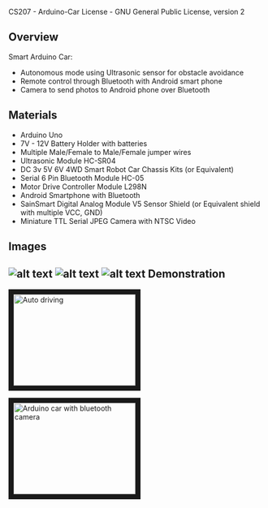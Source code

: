 CS207 - Arduino-Car
License - GNU General Public License, version 2

Overview
--------
Smart Arduino Car:
+ Autonomous mode using Ultrasonic sensor for obstacle avoidance
+ Remote control through Bluetooth with Android smart phone
+ Camera to send photos to Android phone over Bluetooth

Materials
--------
+ Arduino Uno
+ 7V - 12V Battery Holder with batteries
+ Multiple Male/Female to Male/Female jumper wires
+ Ultrasonic Module HC-SR04
+ DC 3v 5V 6V 4WD Smart Robot Car Chassis Kits (or Equivalent)
+ Serial 6 Pin Bluetooth Module HC-05
+ Motor Drive Controller Module L298N
+ Android Smartphone with Bluetooth
+ SainSmart Digital Analog Module V5 Sensor Shield (or Equivalent shield with multiple VCC, GND)
+ Miniature TTL Serial JPEG Camera with NTSC Video

Images
------
![alt text](https://github.com/iwanttoeatyo/Arduino-Car/raw/master/images/2015-10-31%2020.37.37.jpg)
![alt text](https://github.com/iwanttoeatyo/Arduino-Car/raw/master/images/2015-12-01%2001.02.32.jpg)
![alt text](https://github.com/iwanttoeatyo/Arduino-Car/raw/master/images/2015-12-01%2001.03.16.jpg)
Demonstration
-------------

<a href="http://www.youtube.com/watch?feature=player_embedded&v=UGoIHObZg50
" target="_blank"><img src="http://img.youtube.com/vi/UGoIHObZg50/0.jpg"
alt="Auto driving" width="240" height="180" border="10" /></a>

<a href="http://www.youtube.com/watch?feature=player_embedded&v=74hTZ711FFI
" target="_blank"><img src="http://img.youtube.com/vi/74hTZ711FFI/0.jpg"
alt="Arduino car with bluetooth camera" width="240" height="180" border="10" /></a>


